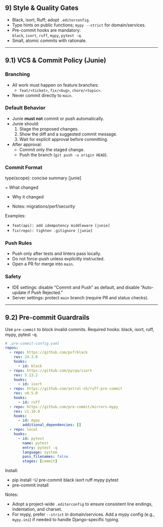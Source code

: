 ## 9) Style & Quality Gates
- Black, isort, Ruff; adopt `.editorconfig`.
- Type hints on public functions; `mypy --strict` for domain/services.
- Pre-commit hooks are mandatory:  
  `black`, `isort`, `ruff`, `mypy`, `pytest -q`.
- Small, atomic commits with rationale.

---

## 9.1) VCS & Commit Policy (Junie)

### Branching
- All work must happen on feature branches:
  - `feat/<ticket>`, `fix/<bug>`, `chore/<topic>`.
- Never commit directly to `main`.

### Default Behavior
- Junie **must not** commit or push automatically.
- Junie should:
  1. Stage the proposed changes.
  2. Show the diff and a suggested commit message.
  3. Wait for explicit approval before committing.
- After approval:
  - Commit only the staged change.
  - Push the branch (`git push -u origin HEAD`).

### Commit Format
type(scope): concise summary [junie]

= What changed

- Why it changed

- Notes: migrations/perf/security


Examples:
- `feat(api): add idempotency middleware [junie]`
- `fix(repo): tighten .gitignore [junie]`

### Push Rules
- Push only after tests and linters pass locally.
- Do not force-push unless explicitly instructed.
- Open a PR for merge into `main`.

### Safety
- IDE settings: disable “Commit and Push” as default, and disable “Auto-update if Push Rejected.”
- Server settings: protect `main` branch (require PR and status checks).

---

## 9.2) Pre-commit Guardrails
Use `pre-commit` to block invalid commits. Required hooks: black, isort, ruff, mypy, pytest -q.

```yaml
# .pre-commit-config.yaml
repos:
  - repo: https://github.com/psf/black
    rev: 24.3.0
    hooks:
      - id: black
  - repo: https://github.com/pycqa/isort
    rev: 5.13.2
    hooks:
      - id: isort
  - repo: https://github.com/astral-sh/ruff-pre-commit
    rev: v0.5.0
    hooks:
      - id: ruff
  - repo: https://github.com/pre-commit/mirrors-mypy
    rev: v1.10.0
    hooks:
      - id: mypy
        additional_dependencies: []
  - repo: local
    hooks:
      - id: pytest
        name: pytest
        entry: pytest -q
        language: system
        pass_filenames: false
        stages: [commit]
```

Install:

- pip install -U pre-commit black isort ruff mypy pytest
- pre-commit install

Notes:
- Adopt a project-wide `.editorconfig` to ensure consistent line endings, indentation, and charset.
- For mypy, prefer `--strict` in domain/services. Add a mypy config (e.g., `mypy.ini`) if needed to handle Django-specific typing.
